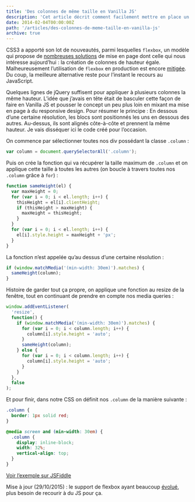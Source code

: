 ```yaml
---
title: 'Des colonnes de même taille en Vanilla JS'
description: 'Cet article décrit comment facilement mettre en place un système de colonnes de hauteur égale en Vanilla JS, tout en prenant en compte le responsive design.'
date: 2014-02-04T00:00:00Z
path: '/articles/des-colonnes-de-meme-taille-en-vanilla-js'
archive: true
---
```


CSS3 a apporté son lot de nouveautés, parmi lesquelles `flexbox`, un modèle qui propose de [nombreuses solutions](http://philipwalton.github.io/solved-by-flexbox/) de mise en page dont celle qui nous intéresse aujourd’hui : la création de colonnes de hauteur égale. Malheureusement l’utilisation de `flexbox` en production est encore [mitigée](http://caniuse.com/flexbox). Du coup, la meilleure alternative reste pour l’instant le recours au JavaScript.

Quelques lignes de jQuery suffisent pour appliquer à plusieurs colonnes la même hauteur. L’idée que j’avais en tête était de basculer cette façon de faire en Vanilla JS et pousser le concept un peu plus loin en mixant ma mise en page à du responsive design. Pour résumer le principe : En dessous d’une certaine résolution, les blocs sont positionnés les uns en dessous des autres. Au-dessus, ils sont alignés côte-à-côte et prennent la même hauteur. Je vais disséquer ici le code créé pour l’occasion.

On commence par sélectionner toutes nos div possédant la classe `.column` :

```js
var column = document.querySelectorAll('.column');
```

Puis on crée la fonction qui va récupérer la taille maximum de `.column` et on applique cette taille à toutes les autres (on boucle à travers toutes nos `.column` grâce à `for`) :

```js
function sameHeight(el) {
  var maxHeight = 0;
  for (var i = 0; i < el.length; i++) {
    thisHeight = el[i].clientHeight;
    if (thisHeight > maxHeight) {
      maxHeight = thisHeight;
    }
  }
  for (var i = 0; i < el.length; i++) {
    el[i].style.height = maxHeight + 'px';
  }
}
```

La fonction n’est appelée qu’au dessus d’une certaine résolution :

```js
if (window.matchMedia('(min-width: 30em)').matches) {
  sameHeight(column);
}
```

Histoire de garder tout ça propre, on applique une fonction au resize de la fenêtre, tout en continuant de prendre en compte nos media queries :

```js
window.addEventListener(
  'resize',
  function() {
    if (window.matchMedia('(min-width: 30em)').matches) {
      for (var i = 0; i < column.length; i++) {
        column[i].style.height = 'auto';
      }
      sameHeight(column);
    } else {
      for (var i = 0; i < column.length; i++) {
        column[i].style.height = 'auto';
      }
    }
  },
  false
);
```

Et pour finir, dans notre CSS on définit nos `.column` de la manière suivante :

```css
.column {
  border: 1px solid red;
}

@media screen and (min-width: 30em) {
  .column {
    display: inline-block;
    width: 32%;
    vertical-align: top;
  }
}
```

[Voir l’exemple sur JSFiddle](http://jsfiddle.net/JFLQu/1/)

<p class="info">Mise à jour (29/10/2015) : le support de flexbox ayant beaucoup <a href="http://caniuse.com/#search=flexbox">évolué</a>, plus besoin de recourir à du JS pour ça.</p>
